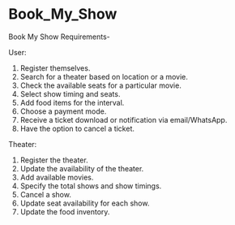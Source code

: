 # Book_My_Show

Book My Show Requirements-

User:
1. Register themselves.
2. Search for a theater based on location or a movie.
3. Check the available seats for a particular movie.
4. Select show timing and seats.
5. Add food items for the interval.
6. Choose a payment mode.
7. Receive a ticket download or notification via email/WhatsApp.
8. Have the option to cancel a ticket.

Theater:
1. Register the theater.
2. Update the availability of the theater.
3. Add available movies.
4. Specify the total shows and show timings.
5. Cancel a show.
6. Update seat availability for each show.
7. Update the food inventory.
